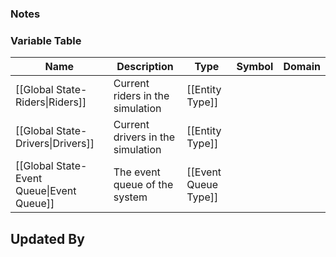 ### Notes

### Variable Table
| Name | Description | Type | Symbol | Domain |
| --- | --- | --- | --- | --- |
|[[Global State-Riders\|Riders]]|Current riders in the simulation|[[Entity Type]]|||
|[[Global State-Drivers\|Drivers]]|Current drivers in the simulation|[[Entity Type]]|||
|[[Global State-Event Queue\|Event Queue]]|The event queue of the system|[[Event Queue Type]]|||


## Updated By
